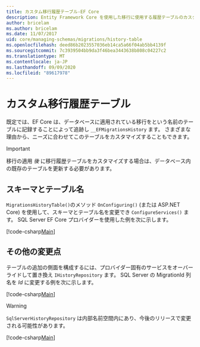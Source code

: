 ```yaml
---
title: カスタム移行履歴テーブル-EF Core
description: Entity Framework Core を使用した移行に使用する履歴テーブルのカスタマイズ
author: bricelam
ms.author: bricelam
ms.date: 11/07/2017
uid: core/managing-schemas/migrations/history-table
ms.openlocfilehash: deed86b2023557036eb14ca5a66f04ab5bb4139f
ms.sourcegitcommit: 7c3939504bb9da3f46bea3443638b808c04227c2
ms.translationtype: MT
ms.contentlocale: ja-JP
ms.lasthandoff: 09/09/2020
ms.locfileid: "89617978"
---
```

# <a name="custom-migrations-history-table"></a>カスタム移行履歴テーブル

既定では、EF Core は、データベースに適用されている移行をという名前のテーブルに記録することによって追跡し `__EFMigrationsHistory` ます。 さまざまな理由から、ニーズに合わせてこのテーブルをカスタマイズすることもできます。

> [!IMPORTANT]
> 移行の適用 *後* に移行履歴テーブルをカスタマイズする場合は、データベース内の既存のテーブルを更新する必要があります。

## <a name="schema-and-table-name"></a>スキーマとテーブル名

`MigrationsHistoryTable()`のメソッド `OnConfiguring()` (または ASP.NET Core) を使用して、スキーマとテーブル名を変更でき `ConfigureServices()` ます。 SQL Server EF Core プロバイダーを使用した例を次に示します。

[!code-csharp[Main](../../../../samples/core/Schemas/Migrations/MigrationTableNameContext.cs#TableNameContext)]

## <a name="other-changes"></a>その他の変更点

テーブルの追加の側面を構成するには、プロバイダー固有のサービスをオーバーライドして置き換え `IHistoryRepository` ます。 SQL Server の MigrationId 列名を *Id* に変更する例を次に示します。

[!code-csharp[Main](../../../../samples/core/Schemas/Migrations/MyHistoryRepository.cs#HistoryRepositoryContext)]

> [!WARNING]
> `SqlServerHistoryRepository` は内部名前空間内にあり、今後のリリースで変更される可能性があります。

[!code-csharp[Main](../../../../samples/core/Schemas/Migrations/MyHistoryRepository.cs#HistoryRepository)]
